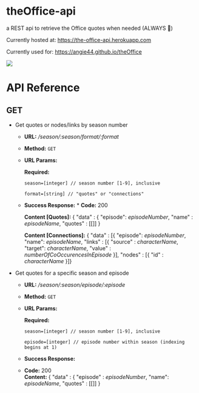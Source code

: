 # theOffice-api
a REST api to retrieve the Office quotes when needed (ALWAYS 💁‍)

Currently hosted at: https://the-office-api.herokuapp.com

Currently used for: https://angie44.github.io/theOffice

![](https://media.giphy.com/media/MaItK5SUgStdm/giphy.gif)


# API Reference

## GET 

* Get quotes or nodes/links by season number 
    * **URL:**           _/season/:season/format/:format_
    * **Method:**       `GET`
    * **URL Params:**
    
         **Required:**
         
         `season=[integer] // season number [1-9], inclusive`
         
         `format=[string] // "quotes" or "connections"`

     * **Success Response:**
      * **Code:** 200 <br />
      
        **Content [Quotes]:** { "data" : { "episode": _episodeNumber_, "name" : _episodeName_, "quotes" : [[]] }
        
        **Content [Connections]:** { "data" : [{ "episode": _episodeNumber_, "name": _episodeName_, "links" : [{ "source" : _characterName_, "target": _characterName_, "value" : _numberOfCoOccurencesInEpisode_ }], "nodes" : [{ "id" : _characterName_ }]}
        
   
* Get quotes for a specific season and episode
    * **URL:**          _/season/:season/episode/:episode_
    * **Method:**       `GET`
    * **URL Params:**
    
         **Required:** 
         
         `season=[integer] // season number [1-9], inclusive`
         
         `episode=[integer] // episode number within season (indexing begins at 1)`
    * **Success Response:**
     * **Code:** 200 <br />
       **Content:** { "data" : { "episode" : _episodeNumber_, "name": _episodeName_, "quotes" : [[]] }
    
                
